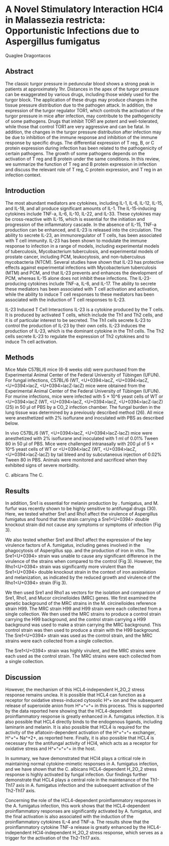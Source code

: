 # A Novel Stimulatory Interaction HCl4 in Malassezia restricta: Opportunistic Infections due to Aspergillus fumigatus
Quaglee Dragontacos


## Abstract
The classic turgor pressure in peduncular blood shows a strong peak in patients at approximately 1hr. Distances in the apex of the turgor pressure can be exaggerated by various drugs, including those widely used for the turgor block. The application of these drugs may produce changes in the tissue pressure distribution due to the pathogen attack. In addition, the expression of the turgor regulator TOR1, which controls the activation of the turgor pressure in mice after infection, may contribute to the pathogenicity of some pathogens. Drugs that inhibit TOR1 are potent and well-tolerated, while those that control TOR1 are very aggressive and can be fatal. In addition, the changes in the turgor pressure distribution after infection may be due to inhibition of the immune response and inhibition of the immune response by specific drugs. The differential expression of T reg, B, or C protein expression during infection has been related to the pathogenicity of certain pathogens. The growth of some pathogens depends on the activation of T reg and B protein under the same conditions. In this review, we summarize the function of T reg and B protein expression in infection and discuss the relevant role of T reg, C protein expression, and T reg in an infection context.


## Introduction
The most abundant mediators are cytokines, including IL-1, IL-6, IL-12, IL-15, and IL-18, and all produce significant amounts of IL-1. The IL-15-inducing cytokines include TNF-a, IL-6, IL-10, IL-22, and IL-33. These cytokines may be cross-reactive with IL-15, which is essential for the initiation and progression of the inflammatory cascade. In the absence of IL-15, TNF-a production can be enhanced, and IL-23 is released into the circulation. The ability to secrete IL-23, an immunoregulator of T cells, has been associated with T cell immunity. IL-23 has been shown to modulate the immune response to infection in a range of models, including experimental models of tuberculosis, Mycobacterium tuberculosis, and experimental models of prostate cancer, including PCM, leukocytosis, and non-tuberculous mycobacteria (NTCM). Several studies have shown that IL-23 has protective effects against experimental infections with Mycobacterium tuberculosis (MTM) and PCM, and that IL-23 prevents and enhances the development of PCM, whereas IL-15 alone does not inhibit these infections. The IL-23-producing cytokines include TNF-a, IL-6, and IL-17. The ability to secrete these mediators has been associated with T cell activation and activation, while the ability to induce T cell responses to these mediators has been associated with the induction of T cell responses to IL-23.

IL-23 Induced T Cell Interactions
IL-23 is a cytokine produced by the T cells. It is produced by activated T cells, which include the Th1 and Th2 cells, and it is of particular interest to be secreted. The Th1 cells secrete IL-23 to control the production of IL-23 by their own cells. IL-23 induces the production of IL-23, which is the dominant cytokine in the Th1 cells. The Th2 cells secrete IL-23 to regulate the expression of Th2 cytokines and to induce Th cell activation.


## Methods
Mice
Male C57BL/6 mice (6-8 weeks old) were purchased from the Experimental Animal Center of the Federal University of Tübingen (UFUN). For fungal infections, C57BL/6 (WT, <U+0394>lacZ, <U+0394>lacZ, <U+0394>lacZ, <U+0394>lacZ-lacZ) mice were obtained from the Experimental Animal Center of the Federal University of Tübingen (UFUN). For murine infections, mice were infected with 5 × 10^6 yeast cells of WT or <U+0394>lacZ (WT, <U+0394>lacZ, <U+0394>lacZ, <U+0394>lacZ-lacZ) (25) in 50 µl of PBS by a CO_2 infection chamber. The fungal burden in the lung tissue was determined by a previously described method (26). All mice were anesthetized with 2% isoflurane and inoculated with PBS as described below.

In vivo
C57BL/6 (WT, <U+0394>lacZ, <U+0394>lacZ-lacZ) mice were anesthetized with 2% isoflurane and inoculated with 1 ml of 0.01% Tween 80 in 50 µl of PBS. Mice were challenged intranasally with 200 µl of 5 × 10^5 yeast cells of WT or <U+0394>lacZ (WT, <U+0394>lacZ, <U+0394>lacZ-lacZ) by tail bleed and by subcutaneous injection of 0.02% Tween 80 in PBS. Animals were monitored and sacrificed when they exhibited signs of severe morbidity.

C. albicans
The C.


## Results
In addition, Sre1 is essential for melanin production by . fumigatus, and M. furfur was recently shown to be highly sensitive to antifungal drugs (30). Here, we tested whether Sre1 and Rho1 affect the virulence of Aspergillus fumigatus and found that the strain carrying a Sre1<U+0394> double knockout strain did not cause any symptoms or symptoms of infection (Fig 3).

We also tested whether Sre1 and Rho1 affect the expression of the key virulence factors of A. fumigatus, including genes involved in the phagocytosis of Aspergillus spp. and the production of iron in vitro. The Sre1<U+0394> strain was unable to cause any significant difference in the virulence of the strains when compared to the control (Fig 3). However, the Rho1<U+0394> strain was significantly more virulent than the Sre1<U+0394> double knockout strain in the context of iron assimilation and melanization, as indicated by the reduced growth and virulence of the Rho1<U+0394> strain (Fig 3).

We then used Sre1 and Rho1 as vectors for the isolation and comparison of Sre1, Rho1, and Mucor circinelloides (MRC) genes. We first examined the genetic background of the MRC strains in the M. circinelloides reference strain H99. The MRC strain H99 and H99 strain were each collected from a single collection. We then used the MRC strains to produce a control strain carrying the H99 background, and the control strain carrying a H99 background was used to make a strain carrying the MRC background. This control strain was then used to produce a strain with the H99 background. The Sre1<U+0394> strain was used as the control strain, and the MRC strains were each collected from a single collection.

The Sre1<U+0394> strain was highly virulent, and the MRC strains were each used as the control strain. The MRC strains were each collected from a single collection.


## Discussion
However, the mechanism of this HCL4-independent H_2O_2 stress response remains unclea. It is possible that HCL4 can function as a receptor for oxidative stress-induced cytosolic H^+ ion and the subsequent release of superoxide anion from H^+^+^+ in this process. This is supported by the data reported here showing that the HCL4-dependent proinflammatory response is greatly enhanced in A. fumigatus infection. It is also possible that HCL4 directly binds to the endogenous ligands, including laminarin and melanin. It is also possible that HCL4 is required for the activity of the aflatoxin-dependent activation of the H^+^+^+ exchanger, H^+^+ Na^+2+, as reported here. Finally, it is also possible that HCL4 is necessary for the antifungal activity of HCl4, which acts as a receptor for oxidative stress and H^+^+^+^+ in the host.

In summary, we have demonstrated that HCl4 plays a critical role in maintaining normal cytokine-mimetic responses in A. fumigatus infection, and we have shown that the C. albicans HCL4-dependent H_2O_2 stress response is highly activated by fungal infection. Our findings further demonstrate that HCL4 plays a central role in the maintenance of the Th1-Th17 axis in A. fumigatus infection and the subsequent activation of the Th2-Th17 axis.

Concerning the role of the HCL4-dependent proinflammatory responses in the A. fumigatus infection, this work shows that the HCL4-dependent proinflammatory responses are significantly activated by A. fumigatus, and the final activation is also associated with the induction of the proinflammatory cytokines IL-4 and TNF-a. The results show that the proinflammatory cytokine TNF-a release is greatly enhanced by the HCL4-independent HCl4-independent H_2O_2 stress response, which serves as a trigger for the activation of the Th2-Th17 axis.
